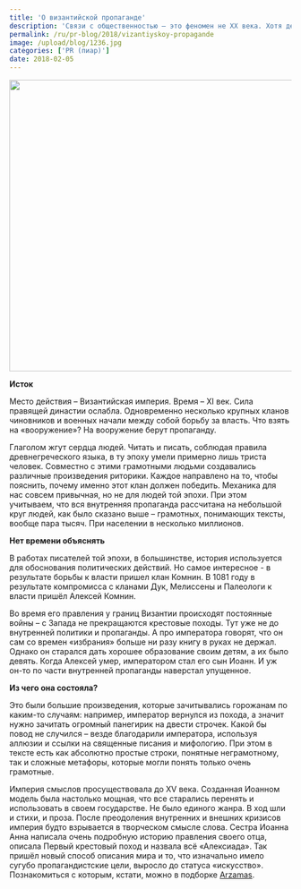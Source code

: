 ```yaml
---
title: 'О византийской пропаганде'
description: 'Связи с общественностью — это феномен не XX века. Хотя деятельность, которую мы сейчас называем именно этим словосочетанием, или используем короткое – пиар, осуществлялась много столетий назад. Решили покопаться и найти примеры в истории. Исток Место действия – Византийская империя. Время – XI век. Сила правящей династии ослабла. Одновременно несколько крупных кланов'
permalink: /ru/pr-blog/2018/vizantiyskoy-propagande
image: /upload/blog/1236.jpg
categories: ['PR (пиар)']
date: 2018-02-05
---
```

<img src="{{ site.assets }}/upload/blog/1236.jpg" width="695" height="521" alt="">
<p><strong>Исток </strong></p>
<p>Место действия &ndash; Византийская империя. Время &ndash; XI век. Сила правящей династии ослабла. Одновременно несколько крупных кланов чиновников и военных начали между собой борьбу за власть. Что взять на &laquo;вооружение&raquo;? На вооружение берут пропаганду.</p>
<p>Глаголом жгут сердца людей. Читать и писать, соблюдая правила древнегреческого языка, в ту эпоху умели примерно лишь триста человек. Совместно с этими грамотными людьми создавались различные произведения риторики. Каждое направлено на то, чтобы пояснить, почему именно этот клан должен победить. Механика для нас совсем привычная, но не для людей той эпохи. При этом учитываем, что вся внутренняя пропаганда рассчитана на небольшой круг людей, как было сказано выше &ndash; грамотных, понимающих тексты, вообще пара тысяч. При населении в несколько миллионов.</p>
<p><strong>Нет времени объяснять </strong></p>
<p>В работах писателей той эпохи, в большинстве, история используется для обоснования политических действий. Но самое интересное - в результате борьбы к власти пришел клан Комнин. В 1081 году в результате компромисса с кланами Дук, Мелиссены и Палеологи к власти пришёл Алексей Комнин.</p>
<p>Во время его правления у границ Византии происходят постоянные войны &ndash; с Запада не прекращаются крестовые походы. Тут уже не до внутренней политики и пропаганды. А про императора говорят, что он сам со времен &laquo;избрания&raquo; больше ни разу книгу в руках не держал. Однако он старался дать хорошее образование своим детям, а их было девять. Когда Алексей умер, императором стал его сын Иоанн. И уж он-то по части внутренней пропаганды наверстал упущенное.</p>
<p><strong>Из чего она состояла? </strong></p>
<p>Это были большие произведения, которые зачитывались горожанам по каким-то случаям: например, император вернулся из похода, а значит нужно зачитать огромный панегирик на двести строчек. Какой бы повод не случился &ndash; везде благодарили императора, используя аллюзии и ссылки на священные писания и мифологию. При этом в тексте есть как абсолютно простые строки, понятные неграмотному, так и сложные метафоры, которые могли понять только очень грамотные.</p>
<p>Империя смыслов просуществовала до XV века. Созданная Иоанном модель была настолько мощная, что все старались перенять и использовать в своем государстве. Не было единого жанра. В ход шли и стихи, и проза. После преодоления внутренних и внешних кризисов империя будто взрывается в творческом смысле слова. Сестра Иоанна Анна написала очень подробную историю правления своего отца, описала Первый крестовый поход и назвала всё &laquo;Алексиада&raquo;. Так пришёл новый способ описания мира и то, что изначально имело сугубо пропагандистские цели, выросло до статуса &laquo;искусство&raquo;. Познакомиться с которым, кстати, можно в подборке <a href="https://arzamas.academy/materials/854">Arzamas</a>.</p>
